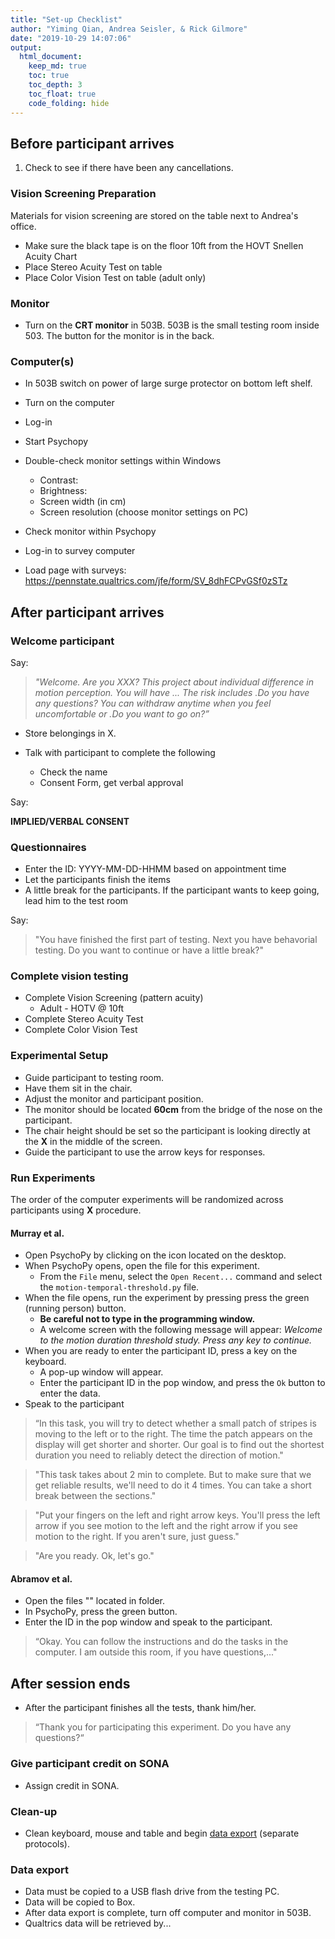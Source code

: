 ```yaml
---
title: "Set-up Checklist"
author: "Yiming Qian, Andrea Seisler, & Rick Gilmore"
date: "2019-10-29 14:07:06"
output:
  html_document:
    keep_md: true
    toc: true
    toc_depth: 3
    toc_float: true
    code_folding: hide
---
```


## Before participant arrives

1. Check to see if there have been any cancellations.

### Vision Screening Preparation

Materials for vision screening are stored on the table next to Andrea's office.

- Make sure the black tape is on the floor 10ft from the HOVT Snellen Acuity Chart
- Place Stereo Acuity Test on table
- Place Color Vision Test on table (adult only)

### Monitor

- Turn on the **CRT monitor** in 503B. 
503B is the small testing room inside 503. 
The button for the monitor is in the back.

### Computer(s)

- In 503B switch on power of large surge protector on bottom left shelf.
- Turn on the computer
- Log-in
- Start Psychopy
- Double-check monitor settings within Windows
  - Contrast:
  - Brightness:
  - Screen width (in cm)
  - Screen resolution (choose monitor settings on PC)
- Check monitor within Psychopy

- Log-in to survey computer
- Load page with surveys: <https://pennstate.qualtrics.com/jfe/form/SV_8dhFCPvGSf0zSTz>

## After participant arrives

### Welcome participant

Say:

>*"Welcome. Are you XXX? This project about individual difference in motion perception. You will have ... The risk includes .Do you have any questions? 
You can withdraw anytime when you feel uncomfortable or .Do you want to go on?”*

- Store belongings in X.

- Talk with participant to complete the following 
  - Check the name
  - Consent Form, get verbal approval 

Say:

**IMPLIED/VERBAL CONSENT**

### Questionnaires

- Enter the ID: YYYY-MM-DD-HHMM based on appointment time
- Let the participants finish the items
-	A little break for the participants. If the participant wants to keep going, lead him to the test room

Say:

>"You have finished the first part of testing. Next you have  behavorial testing. Do you want to continue or have a little break?"

### Complete vision testing

- Complete Vision Screening (pattern acuity)
  - Adult - HOTV @ 10ft
- Complete Stereo Acuity Test
- Complete Color Vision Test
  
### Experimental Setup

- Guide participant to testing room.
- Have them sit in the chair.
- Adjust the monitor and participant position.
- The monitor should be located **60cm** from the bridge of the nose on the participant.
- The chair height should be set so the participant is looking directly at the **X** in the middle of the screen.
- Guide the participant to use the arrow keys for responses.

### Run Experiments

The order of the computer experiments will be randomized across participants using **X** procedure.

#### Murray et al.



- Open PsychoPy by clicking on the icon located on the desktop.
- When PsychoPy opens, open the file for this experiment.
    - From the `File` menu, select the `Open Recent...` command and select the `motion-temporal-threshold.py` file.
- When the file opens, run the experiment by pressing press the green (running person) button.
    - **Be careful not to type in the programming window.**
    - A welcome screen with the following message will appear: *Welcome to the motion duration threshold study. Press any key to continue.*
- When you are ready to enter the participant ID, press a key on the keyboard.
    - A pop-up window will appear.
    - Enter the participant ID in the pop window, and press the `Ok` button to enter the data.
- Speak to the participant

>“In this task, you will try to detect whether a small patch of stripes is moving to the left or to the right. The time the patch appears on the display will get shorter and shorter. Our goal is to find out the shortest duration you need to reliably detect the direction of motion."

>"This task takes about 2 min to complete. But to make sure that we get reliable results, we'll need to do it 4 times. You can take a short break between the sections."

>"Put your fingers on the left and right arrow keys. You'll press the left arrow if you see motion to the left and the right arrow if you see motion to the right. If you aren't sure, just guess."

>"Are you ready. Ok, let's go."

#### Abramov et al.

- Open the files "" located in folder.
- In PsychoPy, press the green button. 
- Enter the ID in the pop window and speak to the participant.

>“Okay. You can follow the instructions and do the tasks in the computer. I am outside this room, if you have questions,..."

## After session ends

- After the participant finishes all the tests, thank him/her.

>“Thank you for participating this experiment. Do you have any questions?“

### Give participant credit on SONA

- Assign credit in SONA.

### Clean-up

- Clean keyboard, mouse and table and begin [data export](sex-differences-data-export.md) (separate protocols).

### Data export

- Data must be copied to a USB flash drive from the testing PC.
- Data will be copied to Box.
- After data export is complete, turn off computer and monitor in 503B.
- Qualtrics data will be retrieved by...
